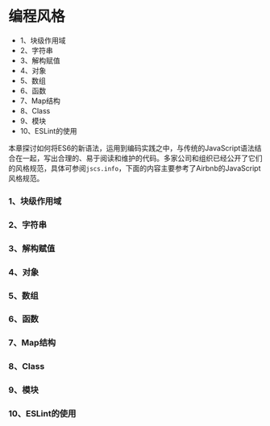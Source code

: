 # 编程风格

- 1、块级作用域
- 2、字符串
- 3、解构赋值
- 4、对象
- 5、数组
- 6、函数
- 7、Map结构
- 8、Class
- 9、模块
- 10、ESLint的使用

本章探讨如何将ES6的新语法，运用到编码实践之中，与传统的JavaScript语法结合在一起，写出合理的、易于阅读和维护的代码。多家公司和组织已经公开了它们的风格规范，具体可参阅`jscs.info`，下面的内容主要参考了Airbnb的JavaScript风格规范。

### 1、块级作用域



### 2、字符串



### 3、解构赋值



### 4、对象



### 5、数组



### 6、函数



### 7、Map结构



### 8、Class



### 9、模块



### 10、ESLint的使用



































